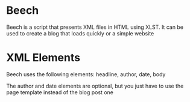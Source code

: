 # Beech
Beech is a script that presents XML files in HTML using XLST. It can be used to create a blog that loads quickly or a simple website

# XML Elements
Beech uses the following elements:
headline, author, date, body

The author and date elements are optional, but you just have to use the page template instead of the blog post one


